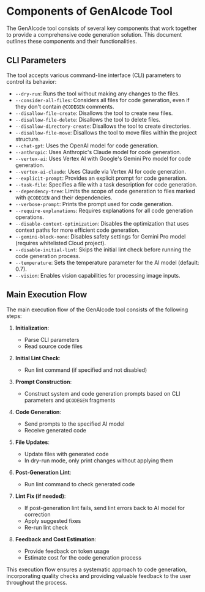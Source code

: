 # Components of GenAIcode Tool

The GenAIcode tool consists of several key components that work together to provide a comprehensive code generation solution. This document outlines these components and their functionalities.

## CLI Parameters

The tool accepts various command-line interface (CLI) parameters to control its behavior:

- `--dry-run`: Runs the tool without making any changes to the files.
- `--consider-all-files`: Considers all files for code generation, even if they don't contain `@CODEGEN` comments.
- `--disallow-file-create`: Disallows the tool to create new files.
- `--disallow-file-delete`: Disallows the tool to delete files.
- `--disallow-directory-create`: Disallows the tool to create directories.
- `--disallow-file-move`: Disallows the tool to move files within the project structure.
- `--chat-gpt`: Uses the OpenAI model for code generation.
- `--anthropic`: Uses Anthropic's Claude model for code generation.
- `--vertex-ai`: Uses Vertex AI with Google's Gemini Pro model for code generation.
- `--vertex-ai-claude`: Uses Claude via Vertex AI for code generation.
- `--explicit-prompt`: Provides an explicit prompt for code generation.
- `--task-file`: Specifies a file with a task description for code generation.
- `--dependency-tree`: Limits the scope of code generation to files marked with `@CODEGEN` and their dependencies.
- `--verbose-prompt`: Prints the prompt used for code generation.
- `--require-explanations`: Requires explanations for all code generation operations.
- `--disable-context-optimization`: Disables the optimization that uses context paths for more efficient code generation.
- `--gemini-block-none`: Disables safety settings for Gemini Pro model (requires whitelisted Cloud project).
- `--disable-initial-lint`: Skips the initial lint check before running the code generation process.
- `--temperature`: Sets the temperature parameter for the AI model (default: 0.7).
- `--vision`: Enables vision capabilities for processing image inputs.

## Main Execution Flow

The main execution flow of the GenAIcode tool consists of the following steps:

1. **Initialization**:

   - Parse CLI parameters
   - Read source code files

2. **Initial Lint Check**:

   - Run lint command (if specified and not disabled)

3. **Prompt Construction**:

   - Construct system and code generation prompts based on CLI parameters and `@CODEGEN` fragments

4. **Code Generation**:

   - Send prompts to the specified AI model
   - Receive generated code

5. **File Updates**:

   - Update files with generated code
   - In dry-run mode, only print changes without applying them

6. **Post-Generation Lint**:

   - Run lint command to check generated code

7. **Lint Fix (if needed)**:

   - If post-generation lint fails, send lint errors back to AI model for correction
   - Apply suggested fixes
   - Re-run lint check

8. **Feedback and Cost Estimation**:
   - Provide feedback on token usage
   - Estimate cost for the code generation process

This execution flow ensures a systematic approach to code generation, incorporating quality checks and providing valuable feedback to the user throughout the process.
